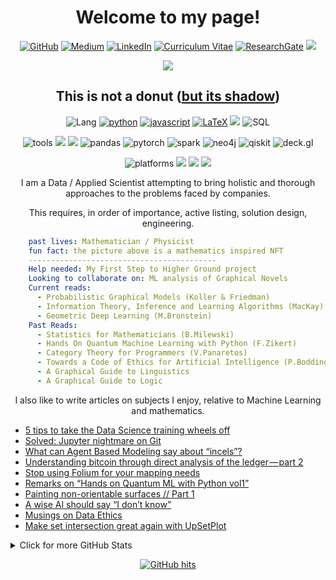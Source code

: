 <h1 align="center">Welcome to my page!</h1>
<p align="center">
    <a href="https://github.com/LeData" target="_blank"><img alt="GitHub" src="https://img.shields.io/badge/-@LeData-181717?style=flat&logo=GitHub&logoColor=white"></a>
    <a href="https://medium.com/@ledata" target="_blank"><img alt="Medium" src="https://img.shields.io/badge/-Medium-blueviolet?style=flat&logo=medium"></a>
    <!--<a href="mailto:d.majard@gmail.com" target="_blank"><img alt="email" src="https://img.shields.io/badge/-d.majard-darkred?style=flat&logo=gmail"></a>-->
    <a href="https://www.linkedin.com/in/dany-majard" target="_blank"><img alt="LinkedIn" src="https://img.shields.io/badge/-LinkedIn-0077B5?style=flat&logo=Linkedin&logoColor=white"></a>
    <a href="https://github.com/LeData/LeData/blob/main/%5BD.Majard%5D_%5BData.Science%5D_%5BCV%5D_compact.pdf" target="_blank"><img alt="Curriculum Vitae" src="https://img.shields.io/badge/-CV-EC1C24?style=flat&logo=AdobeAcrobatReader"></a> 
    <a href="https://www.researchgate.net/scientific-contributions/Dany-Majard-59374435" target="_blank"><img alt="ResearchGate" src="https://img.shields.io/badge/-ResearchGate-00CCBB?style=flat&logo=ResearchGate&logoColor=white"></a>
    <a href="" target="_blank"><img src="https://img.shields.io/badge/-Hackerrank-2EC866?style=flat&logo=HackerRank&logoColor=white"></a>
</p>
<figure align="center">
    <img src="https://miro.medium.com/max/1230/1*IHaxXK0Utqbv6V0SvySusQ.png"/>
</figure>
<h2 align="center">This is not a donut (<a href="https://medium.com/@ledata/art-with-p5-js-painting-unorientable-surfaces-part0-c683ff2d9dc3">but its shadow</a>)</h2>
<p align="center">
    <img alt="Lang" src="https://img.shields.io/badge/-languages-000000?style=flat-square&logo=Plex&logoColor=white">
    <a href="https://github.com/ledata?tab=repositories&language=python" target="_blank"><img alt="python" src="https://img.shields.io/badge/-python-3776AB?style=flat&logo=Python&logoColor=white"></a>
    <a href="https://github.com/ledata?tab=repositories&language=javascript" target="_blank"><img alt="javascript" src="https://img.shields.io/badge/-javascript-F7DF1E?style=flat&logo=javascript&logoColor=black"></a>
    <a href="https://github.com/ledata?tab=repositories&language=TeX" target="_blank"><img alt="LaTeX" src="https://img.shields.io/badge/-LaTeX-008080?style=flat&logo=LaTeX&logoColor=white"></a>
    <a href="https://openprocessing.org/user/269383/?view=activity&o=1"><img src="https://img.shields.io/badge/-processing-006699?style=flat&logo=ProcessingFoundation"></a>
    <img alt="SQL" src="https://img.shields.io/badge/-SQL-4169E1?style=flat&logo=PostgreSQL&logoColor=black">
    <!--<img alt="tools" src="https://img.shields.io/badge/LANGUAGES /-/ TOOLS-000000?style=flat-square">-->
</p>

<p align="center">
    <img alt="tools" src="https://img.shields.io/badge/-tools-000000?style=flat-square&logo=Plex&logoColor=white">
    <img src="https://img.shields.io/badge/-Ubuntu-0052CC?style=flat&logo=Ubuntu">
    <img src="https://img.shields.io/badge/-PyCharm-brown?style=flat&logo=PyCharm">
    <img alt="pandas" src="https://img.shields.io/badge/-pandas-150458?style=flat-square&logo=pandas&logoColor=white">
    <img alt="pytorch" src="https://img.shields.io/badge/-PyTorch-232F3E?style=flat&logo=PyTorch">
    <img alt="spark" src="https://img.shields.io/badge/-PySpark-232F3E?style=flat&logo=ApacheSpark">
    <img alt="neo4j" src="https://img.shields.io/badge/-Neo4j-008CC1?style=flat&logo=neo4j&logoColor=black">
    <img alt="qiskit" src="https://img.shields.io/badge/-Qiskit-6929C4?style=flat&logo=Qiskit">
    <img alt="deck.gl" src="https://img.shields.io/badge/-deck.gl-000000?style=flat&logo=Uber">
</p>

<p align="center">
    <img alt="platforms" src="https://img.shields.io/badge/-platforms-000000?style=flat-square&logo=Plex&logoColor=white">
    <img src="https://img.shields.io/badge/-Dataiku-darkblue?style=flat&logo=Dataiku">
    <img src="https://img.shields.io/badge/-JIRA-0052CC?style=flat&logo=Jira">
    <img src="https://img.shields.io/badge/-AWS-232F3E?style=flat&logo=AmazonAWS">
</p>

<p align="center"> I am a Data / Applied Scientist attempting to bring holistic and thorough approaches to the problems faced by companies.
</p>
<p align="center">
This requires, in order of importance, active listing, solution design, engineering.
</p>


```yaml
    past lives: Mathematician / Physicist
    fun fact: the picture above is a mathematics inspired NFT
    ------------------------------------------
    Help needed: My First Step to Higher Ground project
    Looking to collaborate on: ML analysis of Graphical Novels
    Current reads:
      - Probabilistic Graphical Models (Koller & Friedman)
      - Information Theory, Inference and Learning Algorithms (MacKay)
      - Geometric Deep Learning (M.Bronstein)
    Past Reads:
      - Statistics for Mathematicians (B.Milewski)
      - Hands On Quantum Machine Learning with Python (F.Zikert)
      - Category Theory for Programmers (V.Panaretos)
      - Towards a Code of Ethics for Artificial Intelligence (P.Boddington)
      - A Graphical Guide to Linguistics
      - A Graphical Guide to Logic
```
<p align="center">
I also like to write articles on subjects I enjoy, relative to Machine Learning and mathematics.
</p>

<!-- BLOG-POST-LIST:START -->
- [5 tips to take the Data Science training wheels off](https://ledata.medium.com/jupyter-is-excel-2-0-79beac700ed7?source=rss-ae4189ae1a23------2)
- [Solved: Jupyter nightmare on Git](https://medium.com/swlh/yes-you-can-pull-requests-on-jupyter-notebooks-535b5fc7738?source=rss-ae4189ae1a23------2)
- [What can Agent Based Modeling say about “incels”?](https://ledata.medium.com/can-you-program-incels-with-python-9d05a9fefec6?source=rss-ae4189ae1a23------2)
- [Understanding bitcoin through direct analysis of the ledger — part 2](https://medium.com/coinmonks/understanding-bitcoin-through-direct-analysis-of-the-ledger-part-2-99a5652483dc?source=rss-ae4189ae1a23------2)
- [Stop using Folium for your mapping needs](https://medium.com/swlh/stop-using-folium-for-your-mapping-needs-d76d2a89c198?source=rss-ae4189ae1a23------2)
- [Remarks on “Hands on Quantum ML with Python vol1”](https://ledata.medium.com/remarks-on-hands-on-quantum-ml-with-python-vol1-325fb8ff17e6?source=rss-ae4189ae1a23------2)
- [Painting non-orientable surfaces // Part 1](https://ledata.medium.com/painting-non-orientable-surfaces-part-1-a5d0f6e1f05?source=rss-ae4189ae1a23------2)
- [A wise AI should say “I don’t know”](https://ledata.medium.com/a-wise-ai-should-say-i-dont-know-b878c3d57d44?source=rss-ae4189ae1a23------2)
- [Musings on Data Ethics](https://medium.com/the-structured-scientist/musings-on-data-ethics-42ff9a96f66c?source=rss-ae4189ae1a23------2)
- [Make set intersection great again with UpSetPlot](https://ledata.medium.com/make-set-intersection-great-again-with-upsetplot-89671a33492f?source=rss-ae4189ae1a23------2)
<!-- BLOG-POST-LIST:END -->


<details>
<summary>Click for more GitHub Stats</summary>

<p align="center">
    <img alt = "GitHub Stats" src="https://github-readme-stats.vercel.app/api?username=ledata&count_private=true&show_icons=true&hide=issues&hide_border=true&theme=material-palenight&card_width=450">
    <br>
    <img alt = "Top Language" src="https://github-readme-stats.vercel.app/api/top-langs/?username=ledata&count_private=true&layout=compact&hide=html,CSS,jupyter%20notebook,&hide_border=true&theme=material-palenight&card_width=450">
    <br>
    <a src="https://skyline.github.com/LEData/2021?annotation0=2021-10-02,2021-10-02,Started%20to%20work%20at%20StreetBees.&annotation1=2021-06-24,2021-06-24,Announced%20my%20leaving%20Outra.%20Preparing%20handover."><img alt="Github Skyline" src="https://skyline.github.com/LeData/2021.png" width="500"></a>
    <!--<br>
    <a src="https://github.com/ryo-ma/github-profile-trophy"><img alt=trophy src="https://github-profile-trophy.vercel.app/?username=LeData"></a>-->
</p>
</details>

<p align="center">
    <!--<a href="https://github.com/ledata?tab=followers" target="_blank"><img alt="Updates" src="https://img.shields.io/badge/--000000?style=flat-square&logo=RSS&logoColor=white"></a>-->
    <!--<a href="https://github.com/ledata" target="_blank"><img alt="ledata" src="https://badges.pufler.dev/visits/ledata/ledata?logo=GitHub&label=visits&color=success&logoColor=white&style=flat-square"/></a>-->
    <a href="https://github.com/ledata/ledata" target="_blank"><img alt="GitHub hits" src="https://img.shields.io/github/last-commit/ledata/ledata?label=profile%20updated&style=flat-square"></a>
</p>